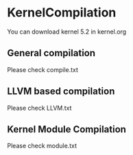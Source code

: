 # KernelCompilation

You can download kernel 5.2 in kernel.org

## General compilation

Please check compile.txt

## LLVM based compilation

Please check LLVM.txt

## Kernel Module Compilation

Please check module.txt
